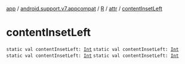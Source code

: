 [app](../../../index.md) / [android.support.v7.appcompat](../../index.md) / [R](../index.md) / [attr](index.md) / [contentInsetLeft](.)

# contentInsetLeft

`static val contentInsetLeft: `[`Int`](https://kotlinlang.org/api/latest/jvm/stdlib/kotlin/-int/index.html)
`static val contentInsetLeft: `[`Int`](https://kotlinlang.org/api/latest/jvm/stdlib/kotlin/-int/index.html)
`static val contentInsetLeft: `[`Int`](https://kotlinlang.org/api/latest/jvm/stdlib/kotlin/-int/index.html)
`static val contentInsetLeft: `[`Int`](https://kotlinlang.org/api/latest/jvm/stdlib/kotlin/-int/index.html)